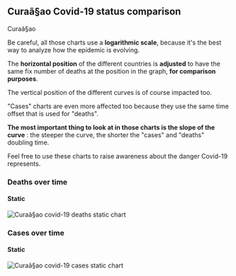 ## Curaã§ao Covid-19 status comparison 

Curaã§ao



Be careful, all those charts use a **logarithmic scale**, because it's the best way to analyze how the epidemic is evolving.
 
The **horizontal position** of the different countries is **adjusted** to have the same fix number of deaths at the position in the graph, **for comparison purposes**.

The vertical position of the different curves is of course impacted too.

"Cases" charts are even more affected too because they use the same time offset that is used for "deaths".

**The most important thing to look at in those charts is the slope of the curve** : the steeper the curve, the shorter the "cases" and "deaths" doubling time.

Feel free to use these charts to raise awareness about the danger Covid-19 represents. 


 
### Deaths over time
 
#### Static
![Curaã§ao covid-19 deaths static chart](https://raw.githubusercontent.com/madlag/coronavirus_study/master/notebooks/graphs/2020-04-03/countries/Curaã§ao/2020-04-03_Curaã§ao_deaths.png "Curaã§ao covid-19 deaths static chart")   

 
### Cases over time
 
#### Static
![Curaã§ao covid-19 cases static chart](https://raw.githubusercontent.com/madlag/coronavirus_study/master/notebooks/graphs/2020-04-03/countries/Curaã§ao/2020-04-03_Curaã§ao_cases.png "Curaã§ao covid-19 cases static chart")   

